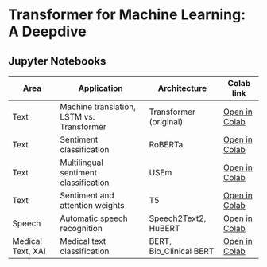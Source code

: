 # Transformer for Machine Learning: A Deepdive

## Jupyter Notebooks

| Area | Application | Architecture | Colab link|
|-|-|-|-|
| Text | Machine translation, LSTM vs. Transformer| Transformer (original) | [Open in Colab](https://githubtocolab.com/CRCTransformers/deepdive-book/blob/main/Chapter-2-Machine-Translation.ipynb) 
| Text | Sentiment classification | RoBERTa | [Open in Colab](https://githubtocolab.com/CRCTransformers/deepdive-book/blob/main/Chapter-3-RoBERTa_SentimentClassification.ipynb) 
| Text | Multilingual sentiment classification | USEm | [Open in Colab](https://githubtocolab.com/CRCTransformers/deepdive-book/blob/main/Chapter-4-multilingual-sentiment-classification-with-USEm.ipynb)
| Text | Sentiment and attention weights | T5 | [Open in Colab](https://githubtocolab.com/CRCTransformers/deepdive-book/blob/main/Chapter-5-T5-sentiment-and-attention.ipynb)
| Speech | Automatic speech recognition | Speech2Text2, HuBERT | [Open in Colab](https://githubtocolab.com/CRCTransformers/deepdive-book/blob/main/Chapter-6-Transformer-for-ASR.ipynb) |
| Medical Text, XAI | Medical text classification | BERT, Bio_Clinical BERT | [Open in Colab](https://githubtocolab.com/CRCTransformers/deepdive-book/blob/main/Chapter-7-Transformer-Classifier-Explainability.ipynb)




